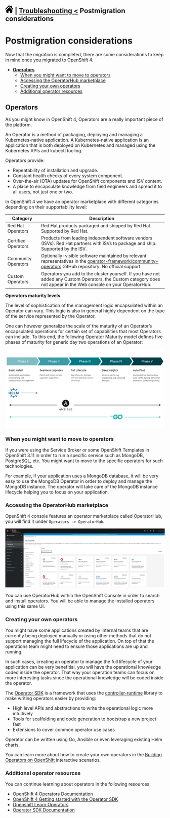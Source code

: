 [![Home](./images/home.png)](./README.md) | [Troubleshooting <](./troubleshooting.md) Postmigration considerations
---
# Postmigration considerations

Now that the migration is completed, there are some considerations to keep in mind once you migrated to OpenShift 4.

* **[Operators](#operators)**
  * [When you might want to move to operators](#when-you-might-want-to-move-to-operators)
  * [Accessing the OperatorHub marketplace](#accessing-the-operatorhub-marketplace)
  * [Creating your own operators](#creating-your-own-operators)
  * [Additional operator resources](#additional-operator-resources)

## Operators

As you might know in OpenShift 4, Operators are a really important piece of the platform. 

An Operator is a method of packaging, deploying and managing a Kubernetes-native application. A Kubernetes-native application is an application that is both deployed on Kubernetes and managed using the Kubernetes APIs and kubectl tooling.

Operators provide:

- Repeatability of installation and upgrade.
- Constant health checks of every system component.
- Over-the-air (OTA) updates for OpenShift components and ISV content.
- A place to encapsulate knowledge from field engineers and spread it to all users, not just one or two.

In OpenShift 4 we have an operator marketplace with different categories depending on their supportability level:

|Category|Description|
|--------|-----------|
|Red Hat Operators|Red Hat products packaged and shipped by Red Hat. Supported by Red Hat.|
|Certified Operators|Products from leading independent software vendors (ISVs). Red Hat partners with ISVs to package and ship. Supported by the ISV.|
|Community Operators|Optionally-visible software maintained by relevant representatives in the [operator-framework/community-operators](https://github.com/operator-framework/community-operators) GitHub repository. No official support.|
|Custom Operators|Operators you add to the cluster yourself. If you have not added any Custom Operators, the Custom category does not appear in the Web console on your OperatorHub.|

**Operators maturity levels**

The level of sophistication of the management logic encapsulated within an Operator can vary. This logic is also in general highly dependent on the type of the service represented by the Operator.

One can however generalize the scale of the maturity of an Operator’s encapsulated operations for certain set of capabilities that most Operators can include. To this end, the following Operator Maturity model defines five phases of maturity for generic day two operations of an Operator:

![Operator Maturity Levels](./images/operator-maturity-levels.png)

### **When you might want to move to operators**

If you were using the Service Broker or some OpenShift Templates in OpenShift 3.11 in order to run a specific service such as MongoDB, PostgreSQL, etc. You might want to move to the specific operators for such technologies. 

For example, if your application uses a MongoDB database, it will be very easy to use the MongoDB Operator in order to deploy and manage the MongoDB instance. The operator will take care of the MongoDB instance lifecycle helping you to focus on your application.

### **Accessing the OperatorHub marketplace**

OpenShift 4 console features an operator marketplace called OperatorHub, you will find it under `Operators -> OperatorHub`.

![OpenShift4 OperatorHub](./images/openshif4-operatorhub.png)

You can use OperatorHub within the OpenShift Console in order to search and install operators. You will be able to manage the installed operators using this same UI.

### **Creating your own operators**

You might have some applications created by internal teams that are currently being deployed manually or using other methods that do not support managing the full lifecycle of the application. On top of that the operations team might need to ensure those applications are up and running.

In such cases, creating an operator to manage the full lifecycle of your application can be very benefitial, you will have the operational knowledge coded inside the operator. That way your operation teams can focus on more interesting tasks since the operational knowledge will be coded inside the operator. 

The [Operator SDK](https://github.com/operator-framework/operator-sdk) is a framework that uses the [controller-runtime](https://github.com/kubernetes-sigs/controller-runtime) library to make writing operators easier by providing:

- High level APIs and abstractions to write the operational logic more intuitively
- Tools for scaffolding and code generation to bootstrap a new project fast
- Extensions to cover common operator use cases

Operator can be written using Go, Ansible or even leveraging existing Helm charts.

You can learn more about how to create your own operators in the [Building Operators on OpenShift](https://learn.openshift.com/operatorframework/) interactive scenarios.

### **Additional operator resources**

You can continue learning about operators in the following resources:

- [OpenShift 4 Operators Documentation](https://docs.openshift.com/container-platform/4.6/operators/understanding/olm-what-operators-are.html)
- [OpenShift 4 Getting started with the Operator SDK](https://docs.openshift.com/container-platform/4.6/operators/operator_sdk/osdk-getting-started.html)
- [Openshift Learn Operators](https://www.openshift.com/learn/topics/operators)
- [Operator SDK Documentation](https://sdk.operatorframework.io/)
